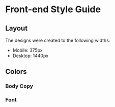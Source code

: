 # Front-end Style Guide

## Layout

The designs were created to the following widths:

- Mobile: 375px
- Desktop: 1440px

## Colors

<!-- - White: hsl(0, 0%, 100%)
- Light gray: hsl(212, 45%, 89%)
- Grayish blue: hsl(220, 15%, 55%)
- Dark blue: hsl(218, 44%, 22%) -->

### Body Copy

<!-- - Font size (paragraph): 15px -->

### Font

<!-- - Family: [Outfit](https://fonts.google.com/specimen/Outfit)
- Weights: 400, 700 -->